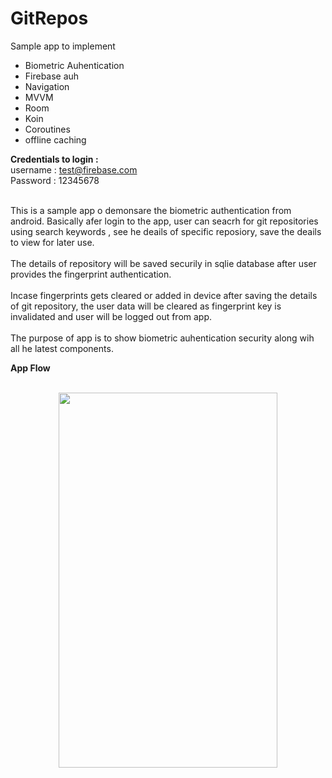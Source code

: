 # GitRepos
Sample app to implement 
<ul>
  <li>Biometric Auhentication</li>
  <li>Firebase auh</li>
  <li>Navigation</li> 
  <li>MVVM</li>
  <li>Room</li>
  <li>Koin</li>
  <li>Coroutines </li>
  <li>offline caching</li> 
  </ul>

<b>Credentials to login : </b><br>
username : test@firebase.com<br>
Password : 12345678
<br><br>
<p>
This is a sample app o demonsare the biometric authentication from android. Basically afer login to the app, user can seacrh for git repositories using search keywords , see he deails of specific reposiory, save the deails to view for later use.
<br><br>
The details of repository will be saved securily in sqlie database after user provides the fingerprint authentication.
<br><br>
Incase fingerprints gets cleared or added in device after saving the details of git repository, the user data will be cleared as fingerprint key is invalidated and user will be logged out from app.
<br><br>
The purpose of app is to show biometric auhentication security along wih all he latest components.
</p>

<b>App Flow</b><br><br>
<div align="center">
    <img src="flow.gif" width="350px" height="600px"</img> 
</div>

